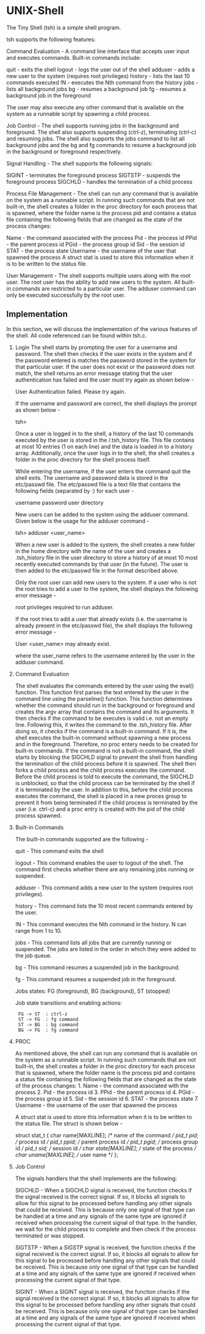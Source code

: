 # UNIX-Shell

The Tiny Shell (tsh) is a simple shell program.

tsh supports the following features:

Command Evaluation - A command line interface that accepts user input and executes commands. Built-in commands include:

quit - exits the shell
logout - logs the user out of the shell
adduser - adds a new user to the system (requires root privileges)
history - lists the last 10 commands executed
!N - executes the Nth command from the history
jobs - lists all background jobs
bg - resumes a background job
fg - resumes a background job in the foreground

The user may also execute any other command that is available on the system as a runnable script by spawning a child process.



Job Control - The shell supports running jobs in the background and foreground. The shell also supports suspending (ctrl-z), terminating (ctrl-c) and resuming jobs. The shell also supports the jobs command to list all background jobs and the bg and fg commands to resume a background job in the background or foreground respectively.



Signal Handling - The shell supports the following signals:

SIGINT - terminates the foreground process
SIGTSTP - suspends the foreground process
SIGCHLD - handles the termination of a child process



Process File Management - The shell can run any command that is available on the system as a runnable script. In running such commands that are not built-in, the shell creates a folder in the proc directory for each process that is spawned, where the folder name is the process pid and contains a status file containing the following fields that are changed as the state of the process changes:

Name - the command associated with the process
Pid - the process id
PPid - the parent process id
PGid - the process group id
Sid - the session id
STAT - the process state
Username - the username of the user that spawned the process
A struct stat is used to store this information when it is to be written to the status file.



User Management - The shell supports multiple users along with the root user. The root user has the ability to add new users to the system. All built-in commands are restricted to a particular user. The adduser command can only be executed successfully by the root user.

## Implementation

In this section, we will discuss the implementation of the various features of the shell. All code referenced can be found within tsh.c.

1. Login
The shell starts by prompting the user for a username and password. The shell then checks if the user exists in the system and if the password entered is matches the password stored in the system for that particular user. If the user does not exist or the password does not match, the shell returns an error message stating that the user authentication has failed and the user must try again as shown below -

    User Authentication failed. Please try again.

    If the username and password are correct, the shell displays the prompt as shown below -

    tsh>

    Once a user is logged in to the shell, a history of the last 10 commands executed by the user is stored in the <user directory>/.tsh_history file. This file contains at most 10 entries (1 on each line) and the data is loaded in to a history array. Additionally, once the user logs in to the shell, the shell creates a folder in the proc directory for the shell process itself.

    While entering the username, if the user enters the command quit the shell exits. The username and password data is stored in the etc/passwd file. The etc/passwd file is a text file that contains the following fields (separated by :) for each user -

    username
    password
    user directory

    New users can be added to the system using the adduser command. Given below is the usage for the adduser command -

    tsh> adduser <user_name> <password>

    When a new user is added to the system, the shell creates a new folder in the home directory with the name of the user and creates a .tsh_history file in the user directory to store a history of at most 10 most recently executed commands by that user (in the future). The user is then added to the etc/passwd file in the format described above.

    Only the root user can add new users to the system. If a user who is not the root tries to add a user to the system, the shell displays the following error message -

    root privileges required to run adduser.

    If the root tries to add a user that already exists (i.e. the username is already present in the etc/passwd file), the shell displays the following error message -

    User <user_name> may already exist.

    where the user_name refers to the username entered by the user in the adduser command.

2. Command Evaluation

    The shell evaluates the commands entered by the user using the eval() function. This function first parses the text entered by the user in the command line using the parseline() function. This function determines whether the command should run in the background or foreground and creates the argv array that contains the command and its arguments. It then checks if the command to be executes is valid i.e. not an empty line. Following this, it writes the command to the .tsh_history file. After doing so, it checks if the command is a built-in command. If it is, the shell executes the built-in command without spawning a new process and in the foreground. Therefore, no proc entery needs to be created for built-in commands. If the command is not a built-in command, the shell starts by blocking the SIGCHLD signal to prevent the shell from handling the termination of the child process before it is spawned. The shell then forks a child process and the child process executes the command. Before the child process is told to execute the command, the SIGCHLD is unblocked, so that the child process can be terminated by the shell if it is terminated by the user. In addition to this, before the child process executes the command, the shell is placed in a new proces group to prevent it from being terminated if the child process is terminated by the user (i.e. ctrl-c) and a proc entry is created with the pid of the child process spawned.

3. Built-in Commands

    The built-in commands supported are the following -

    quit - This command exits the shell

    logout - This command enables the user to logout of the shell. The command first checks whether there are any remaining jobs running or suspended. 

    adduser - This command adds a new user to the system (requires root privileges).

    history - This command lists the 10 most recent commands entered by the user.

    !N - This command executes the Nth command in the history. N can range from 1 to 10. 

    jobs - This command lists all jobs that are currently running or suspended. The jobs are listed in the order in which they were added to the job queue. 

    bg - This command resumes a suspended job in the background.

    fg - This command resumes a suspended job in the foreground. 

    Jobs states: FG (foreground), BG (background), ST (stopped)

    Job state transitions and enabling actions:

        FG -> ST  : ctrl-z
        ST -> FG  : fg command
        ST -> BG  : bg command
        BG -> FG  : fg command

4. PROC

    As mentioned above, the shell can run any command that is available on the system as a runnable script. In running such commands that are not built-in, the shell creates a folder in the proc directory for each process that is spawned, where the folder name is the process pid and contains a status file containing the following fields that are changed as the state of the process changes: 1. Name - the command associated with the process 2. Pid - the process id 3. PPid - the parent process id 4. PGid - the process group id 5. Sid - the session id 6. STAT - the process state 7. Username - the username of the user that spawned the process

    A struct stat is used to store this information when it is to be written to the status file. The struct is shown below -

    struct stat_t {
        char name[MAXLINE];     /* name of the command */
        pid_t pid;              /* process id */
        pid_t ppid;             /* parent process id */
        pid_t pgid;             /* process group id */
        pid_t sid;              /* session id */
        char state[MAXLINE];    /* state of the process */
        char uname[MAXLINE];    /* user name */
    };

5. Job Control

    The signals handlers that the shell implements are the following:

    SIGCHLD - When a SIGCHLD signal is received, the function checks if the signal received is the correct signal. If so, it blocks all signals to allow for this signal to be processed before handling any other signals that could be received. This is because only one signal of that type can be handled at a time and any signals of the same type are ignored if received when processing the current signal of that type. In the handler, we wait for the child process to complete and then check if the process terminated or was stopped.

    SIGTSTP - When a SIGSTP signal is received, the function checks if the signal received is the correct signal. If so, it blocks all signals to allow for this signal to be processed before handling any other signals that could be received. This is because only one signal of that type can be handled at a time and any signals of the same type are ignored if received when processing the current signal of that type.

    SIGINT - When a SIGINT signal is received, the function checks if the signal received is the correct signal. If so, it blocks all signals to allow for this signal to be processed before handling any other signals that could be received. This is because only one signal of that type can be handled at a time and any signals of the same type are ignored if received when processing the current signal of that type.

